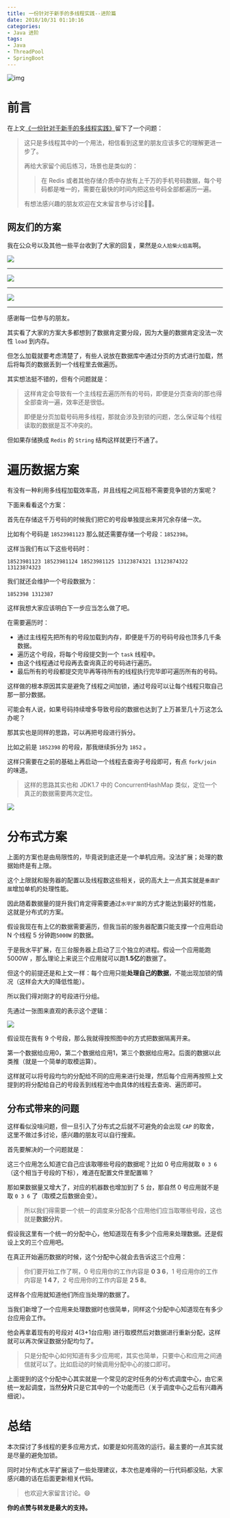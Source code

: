 ```yaml
---
title: 一份针对于新手的多线程实践--进阶篇
date: 2018/10/31 01:10:16 
categories: 
- Java 进阶
tags: 
- Java
- ThreadPool
- SpringBoot
---
```


![img](https://ws1.sinaimg.cn/large/72fbb941ly1fwqq35o0ubj21g80vyb2b.jpg)



# 前言



在上文[《一份针对于新手的多线程实践》](https://crossoverjie.top/2018/10/29/java-senior/concurrent-in-action/#%E6%9B%B4%E5%A4%9A%E6%80%9D%E8%80%83)留下了一个问题：



> 这只是多线程其中的一个用法，相信看到这里的朋友应该多它的理解更进一步了。
>
> 再给大家留个阅后练习，场景也是类似的：
>
> > 在 Redis 或者其他存储介质中存放有上千万的手机号码数据，每个号码都是唯一的，需要在最快的时间内把这些号码全部都遍历一遍。
>
> 有想法感兴趣的朋友欢迎在文末留言参与讨论🤔🤨。



## 网友们的方案



<!--more-->

我在公众号以及其他一些平台收到了大家的回复，果然是`众人拾柴火焰高`啊。

![](https://ws1.sinaimg.cn/large/72fbb941ly1fwqqe92n6hj20yc0rkn5u.jpg)

---

![](https://ws1.sinaimg.cn/large/72fbb941ly1fwqqh8os15j20y60t2qdl.jpg)

---

![](https://ws1.sinaimg.cn/large/72fbb941ly1fwqqk8wbc4j21a80dedjp.jpg)

---

感谢每一位参与的朋友。



其实看了大家的方案大多都想到了数据肯定要分段，因为大量的数据肯定没法一次性 `load` 到内存。

但怎么加载就要考虑清楚了，有些人说放在数据库中通过分页的方式进行加载，然后将每页的数据丢到一个线程里去做遍历。



其实想法挺不错的，但有个问题就是：

> 这样肯定会导致有一个主线程去遍历所有的号码，即便是分页查询的那也得全部查询一遍，效率还是很低。
>
> 即便是分页加载号码用多线程，那就会涉及到锁的问题，怎么保证每个线程读取的数据是互不冲突的。

但如果存储换成 `Redis` 的 `String` 结构这样就更行不通了。

# 遍历数据方案

有没有一种利用多线程加载效率高，并且线程之间互相不需要竞争锁的方案呢？

下面来看看这个方案：



首先在存储这千万号码的时候我们把它的号段单独提出来并冗余存储一次。



比如有个号码是 `18523981123` 那么就还需要存储一个号段：`1852398`。

这样当我们有以下这些号码时：

`18523981123 18523981124 18523981125 13123874321 13123874322 13123874323`

我们就还会维护一个号段数据为：

`1852398 1312387`

这样我想大家应该明白下一步应当怎么做了吧。



在需要遍历时：

- 通过主线程先把所有的号段加载到内存，即便是千万的号码号段也顶多几千条数据。
- 遍历这个号段，将每个号段提交到一个 `task` 线程中。
- 由这个线程通过号段再去查询真正的号码进行遍历。
- 最后所有的号段都提交完毕再等待所有的线程执行完毕即可遍历所有的号码。

这样做的根本原因其实是避免了线程之间加锁，通过号段可以让每个线程只取自己那一部分数据。



可能会有人说，如果号码持续增多导致号段的数据也达到了上万甚至几十万这怎么办呢？



那其实也是同样的思路，可以再把号段进行拆分。



比如之前是 `1852398` 的号段，那我继续拆分为 `1852` 。

这样只需要在之前的基础上再启动一个线程去查询子号段即可，有点 `fork/join` 的味道。



> 这样的思路其实也和 JDK1.7 中的 ConcurrentHashMap 类似，定位一个真正的数据需要两次定位。

![](https://ws4.sinaimg.cn/large/006tNc79gy1ftj0evlsrgj30dw073gm2.jpg)

# 分布式方案



上面的方案也是由局限性的，毕竟说到底还是一个单机应用。没法扩展；处理的数据始终是有上限。



这个上限就和服务器的配置以及线程数这些相关，说的高大上一点其实就是`垂直扩展`增加单机的处理性能。



因此随着数据量的提升我们肯定得需要通过`水平扩展`的方式才能达到最好的性能，这就是分布式的方案。





假设我现在有上亿的数据需要遍历，但我当前的服务器配置只能支撑一个应用启动 N 个线程 5 分钟跑`5000W` 的数据。



于是我水平扩展，在三台服务器上启动了三个独立的进程。假设一个应用能跑 5000W ，那么理论上来说三个应用就可以跑**1.5亿**的数据了。



但这个的前提还是和上文一样：每个应用只能**处理自己的数据**，不能出现加锁的情况（这样会大大的降低性能）。



所以我们得对刚才的号段进行分组。

先通过一张图来直观的表示这个逻辑：

![](https://ws1.sinaimg.cn/large/72fbb941ly1fwqrmjixdsj20q00dimy8.jpg)



假设现在我有 9 个号段，那么我就得按照图中的方式把数据隔离开来。



第一个数据给应用0，第二个数据给应用1，第三个数据给应用2。后面的数据以此类推（就是一个简单的取模运算）。



这样就可以将号段均匀的分配给不同的应用来进行处理，然后每个应用再按照上文提到的将分配给自己的号段丢到线程池中由具体的线程去查询、遍历即可。

## 分布式带来的问题



这样看似没啥问题，但一旦引入了分布式之后就不可避免的会出现 `CAP` 的取舍，这里不做过多讨论，感兴趣的朋友可以自行搜索。



首先要解决的一个问题就是：



这三个应用怎么知道它自己应该取哪些号段的数据呢？比如 0 号应用就取 `0 3 6`（这个相当于号段的下标），难道在配置文件里配置嘛？



那如果数据量又增大了，对应的机器数也增加到了 5 台，那自然 0 号应用就不是取 `0 3 6` 了（取模之后数据会变）。



> 所以我们得需要一个统一的调度来分配各个应用他们应当取哪些号段，这也就是**数据分片**。

假设我这里有一个统一的分配中心，他知道现在有多少个应用来处理数据。还是假设上文的三个应用吧。



在真正开始遍历数据的时候，这个分配中心就会去告诉这三个应用：

> 你们要开始工作了啊，0 号应用你的工作内容是 **0 3 6**，1 号应用你的工作内容是 **1 4 7**，2 号应用你的工作内容是 **2 5 8**。

这样各个应用就知道他们所应当处理的数据了。



当我们新增了一个应用来处理数据时也很简单，同样这个分配中心知道现在有多少台应用会工作。



他会再拿着现有的号段对 4(3+1台应用) 进行取模然后对数据进行重新分配，这样就可以再次保证数据分配均匀了。



> 只是分配中心如何知道有多少应用呢，其实也简单，只要中心和应用之间通信就可以了。比如启动的时候调用分配中心的接口即可。



上面提到的这个分配中心其实就是一个常见的定时任务的分布式调度中心，由它来统一发起调度，当然**分片**只是它其中的一个功能而已（关于调度中心之后有兴趣再细说）。

# 总结

本次探讨了多线程的更多应用方式，如要是如何高效的运行。最主要的一点其实就是尽量的避免加锁。



同时对分布式水平扩展谈了一些处理建议，本次也是难得的一行代码都没贴，大家感兴趣的话在后面更新相关代码。

> 也欢迎大家留言讨论。😄

**你的点赞与转发是最大的支持。**